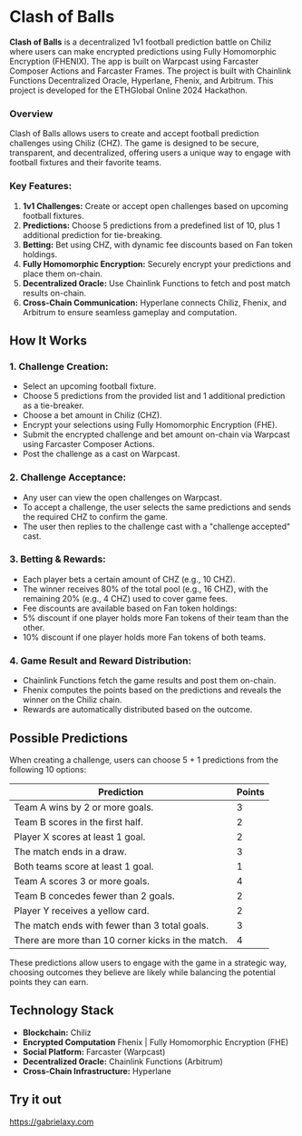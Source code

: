 # Clash of Balls

**Clash of Balls** is a decentralized 1v1 football prediction battle on Chiliz where users can make encrypted predictions using Fully Homomorphic Encryption (FHENIX). The app is built on Warpcast using Farcaster Composer Actions and Farcaster Frames. The project is built with Chainlink Functions Decentralized Oracle, Hyperlane, Fhenix, and Arbitrum. This project is developed for the ETHGlobal Online 2024 Hackathon.

### Overview

Clash of Balls allows users to create and accept football prediction challenges using Chiliz (CHZ). The game is designed to be secure, transparent, and decentralized, offering users a unique way to engage with football fixtures and their favorite teams.

### Key Features:

1. **1v1 Challenges:** Create or accept open challenges based on upcoming football fixtures.
2. **Predictions:** Choose 5 predictions from a predefined list of 10, plus 1 additional prediction for tie-breaking.
3. **Betting:** Bet using CHZ, with dynamic fee discounts based on Fan token holdings.
4. **Fully Homomorphic Encryption:** Securely encrypt your predictions and place them on-chain.
5. **Decentralized Oracle:** Use Chainlink Functions to fetch and post match results on-chain.
6. **Cross-Chain Communication:** Hyperlane connects Chiliz, Fhenix, and Arbitrum to ensure seamless gameplay and computation.

## How It Works

### 1. Challenge Creation: 

- Select an upcoming football fixture.
- Choose 5 predictions from the provided list and 1 additional prediction as a tie-breaker.
- Choose a bet amount in Chiliz (CHZ).
- Encrypt your selections using Fully Homomorphic Encryption (FHE).
- Submit the encrypted challenge and bet amount on-chain via Warpcast using Farcaster Composer Actions.
- Post the challenge as a cast on Warpcast.

### 2. Challenge Acceptance: 

- Any user can view the open challenges on Warpcast.
- To accept a challenge, the user selects the same predictions and sends the required CHZ to confirm the game.
- The user then replies to the challenge cast with a "challenge accepted" cast.

### 3. Betting & Rewards: 

- Each player bets a certain amount of CHZ (e.g., 10 CHZ).
- The winner receives 80% of the total pool (e.g., 16 CHZ), with the remaining 20% (e.g., 4 CHZ) used to cover game fees.
- Fee discounts are available based on Fan token holdings:
- 5% discount if one player holds more Fan tokens of their team than the other.
- 10% discount if one player holds more Fan tokens of both teams.

### 4. Game Result and Reward Distribution:

- Chainlink Functions fetch the game results and post them on-chain.
- Fhenix computes the points based on the predictions and reveals the winner on the Chiliz chain.
- Rewards are automatically distributed based on the outcome.

## Possible Predictions
When creating a challenge, users can choose 5 + 1 predictions from the following 10 options:

| **Prediction**                                   | **Points** |
|--------------------------------------------------|------------|
| Team A wins by 2 or more goals.                  | 3          |
| Team B scores in the first half.                 | 2          |
| Player X scores at least 1 goal.                 | 2          |
| The match ends in a draw.                        | 3          |
| Both teams score at least 1 goal.                | 1          |
| Team A scores 3 or more goals.                   | 4          |
| Team B concedes fewer than 2 goals.              | 2          |
| Player Y receives a yellow card.                 | 2          |
| The match ends with fewer than 3 total goals.    | 3          |
| There are more than 10 corner kicks in the match.| 4          |

These predictions allow users to engage with the game in a strategic way, choosing outcomes they believe are likely while balancing the potential points they can earn.

## Technology Stack

- **Blockchain:** Chiliz
- **Encrypted Computation** Fhenix | Fully Homomorphic Encryption (FHE)
- **Social Platform:** Farcaster (Warpcast)
- **Decentralized Oracle:** Chainlink Functions (Arbitrum)
- **Cross-Chain Infrastructure:** Hyperlane

## Try it out

https://gabrielaxy.com
